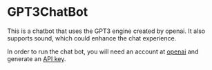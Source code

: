 # GPT3ChatBot
This is a chatbot that uses the GPT3 engine created by openai. It also supports sound, which could enhance the chat experience.

In order to run the chat bot, you will need an account at [openai](https://beta.openai.com/signup) and generate an [API key](https://beta.openai.com/account/api-keys).
